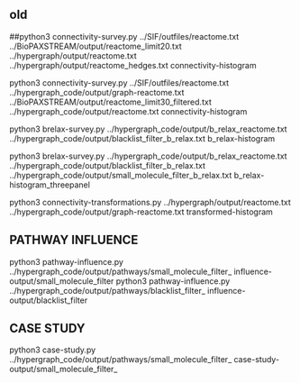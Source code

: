 ## old
##python3 connectivity-survey.py ../SIF/outfiles/reactome.txt ../BioPAXSTREAM/output/reactome_limit20.txt ../hypergraph/output/reactome.txt ../hypergraph/output/reactome_hedges.txt connectivity-histogram

python3 connectivity-survey.py ../SIF/outfiles/reactome.txt ../hypergraph_code/output/graph-reactome.txt ../BioPAXSTREAM/output/reactome_limit30_filtered.txt ../hypergraph_code/output/reactome.txt connectivity-histogram


python3 brelax-survey.py ../hypergraph_code/output/b_relax_reactome.txt  ../hypergraph_code/output/blacklist_filter_b_relax.txt b_relax-histogram

python3 brelax-survey.py ../hypergraph_code/output/b_relax_reactome.txt  ../hypergraph_code/output/blacklist_filter_b_relax.txt ../hypergraph_code/output/small_molecule_filter_b_relax.txt b_relax-histogram_threepanel

python3 connectivity-transformations.py ../hypergraph/output/reactome.txt ../hypergraph_code/output/graph-reactome.txt transformed-histogram

## PATHWAY INFLUENCE
python3 pathway-influence.py ../hypergraph_code/output/pathways/small_molecule_filter_ influence-output/small_molecule_filter
python3 pathway-influence.py ../hypergraph_code/output/pathways/blacklist_filter_ influence-output/blacklist_filter


## CASE STUDY
python3 case-study.py ../hypergraph_code/output/pathways/small_molecule_filter_ case-study-output/small_molecule_filter_